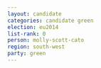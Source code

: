 ```yaml
---
layout: candidate
categories: candidate green
election: eu2014
list-rank: 0
person: molly-scott-cato
region: south-west
party: green
---
```

